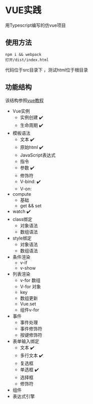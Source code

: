 # VUE实践

用Typescript编写的仿vue项目

## 使用方法

```
npm i && webpack
打开/dist/index.html
```

代码位于src目录下 ，测试html位于根目录

## 功能结构

该结构参照[vue教程](https://cn.vuejs.org/v2/guide/)

- Vue实例
  - 实例创建 ✔️
  - 生命周期 ✔️
- 模板语法
  - 文本 ✔️ 
  - 原始html ✔️
  - JavaScript表达式
  - 指令
  - 参数 ✔️
  - 修饰符
  - V-bind: ✔️
  - V-on:
- compute
  - 基础
  - get && set
- watch ✔️
- class绑定
  - 对象语法
  - 数组语法
- style绑定
  - 对象语法
  - 数组语法
- 条件渲染
  - v-if
  - v-show
- 列表渲染
  - v-for 数组
  - V-for 对象
  - key
  - 数组更新
  - Vue.set
  - 组件v-for
- 事件
  - 事件处理
  - 事件修饰符
  - 按键修饰符
- 表单输入绑定
  - 文本 ✔️
  - 多行文本 ✔️
  - 复选框
  - 单选框 ✔️
  - 选择框
  - 修饰符
- 组件
- 表达式引擎